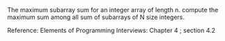 The maximum subarray sum for an integer array of length n.
compute the maximum sum among all sum of subarrays of N size integers.

Reference:
Elements of Programming Interviews: Chapter 4 ; section 4.2
